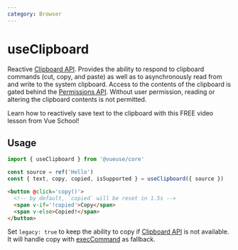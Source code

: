 ```yaml
---
category: Browser
---
```


# useClipboard

Reactive [Clipboard API](https://developer.mozilla.org/en-US/docs/Web/API/Clipboard_API). Provides the ability to respond to clipboard commands (cut, copy, and paste) as well as to asynchronously read from and write to the system clipboard. Access to the contents of the clipboard is gated behind the [Permissions API](https://developer.mozilla.org/en-US/docs/Web/API/Permissions_API). Without user permission, reading or altering the clipboard contents is not permitted.

<CourseLink href="https://vueschool.io/lessons/reactive-browser-wrappers-in-vueuse-useclipboard?friend=vueuse">Learn how to reactively save text to the clipboard with this FREE video lesson from Vue School!</CourseLink>

## Usage

```js
import { useClipboard } from '@vueuse/core'

const source = ref('Hello')
const { text, copy, copied, isSupported } = useClipboard({ source })
```

```html
<button @click='copy()'>
  <!-- by default, `copied` will be reset in 1.5s -->
  <span v-if='!copied'>Copy</span>
  <span v-else>Copied!</span>
</button>
```

Set `legacy: true` to keep the ability to copy if [Clipboard API](https://developer.mozilla.org/en-US/docs/Web/API/Clipboard_API) is not available. It will handle copy with [execCommand](https://developer.mozilla.org/en-US/docs/Web/API/Document/execCommand) as fallback.
